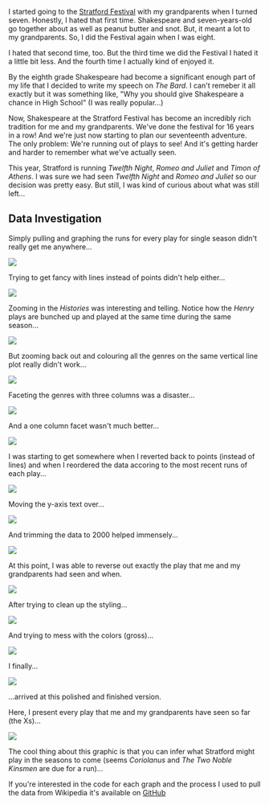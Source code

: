 I started going to the [Stratford Festival](https://www.stratfordfestival.ca/) with my grandparents when I turned seven. Honestly, I hated that first time. Shakespeare and seven-years-old go together about as well as peanut butter and snot. But, it meant a lot to my grandparents. So, I did the Festival again when I was eight.

I hated that second time, too. But the third time we did the Festival I hated it a little bit less. And the fourth time I actually kind of enjoyed it.

By the eighth grade Shakespeare had become a significant enough part of my life that I decided to write my speech on *The Bard*. I can't remeber it all exactly but it was something like, "Why you should give Shakespeare a chance in High School" (I was really popular...)

Now, Shakespeare at the Stratford Festival has become an incredibly rich tradition for me and my grandparents. We've done the festival for 16 years in a row! And we're just now starting to plan our seventeenth adventure. The only problem: We're running out of plays to see! And it's getting harder and harder to remember what we've actually seen.

This year, Stratford is running *Twelfth Night*, *Romeo and Juliet* and *Timon of Athens*. I was sure we had seen *Twelfth Night* and *Romeo and Juliet* so our decision was pretty easy. But still, I was kind of curious about what was still left...

Data Investigation
------------------

Simply pulling and graphing the runs for every play for single season didn't really get me anywhere...

![](/assets/img/shakespeare_01-1.png)

Trying to get fancy with lines instead of points didn't help either...

![](/assets/img/shakespeare_02-1.png)

Zooming in the *Histories* was interesting and telling. Notice how the *Henry* plays are bunched up and played at the same time during the same season...

![](/assets/img/shakespeare_03-1.png)

But zooming back out and colouring all the genres on the same vertical line plot really didn't work...

![](/assets/img/shakespeare_04-1.png)

Faceting the genres with three columns was a disaster...

![](/assets/img/shakespeare_05-1.png)

And a one column facet wasn't much better...

![](/assets/img/shakespeare_06-1.png)

I was starting to get somewhere when I reverted back to points (instead of lines) and when I reordered the data accoring to the most recent runs of each play...

![](/assets/img/shakespeare_07-1.png)

Moving the y-axis text over...

![](/assets/img/shakespeare_08-1.png)

And trimming the data to 2000 helped immensely...

![](/assets/img/shakespeare_09-1.png)

At this point, I was able to reverse out exactly the play that me and my grandparents had seen and when.

![](/assets/img/shakespeare_10-1.png)

After trying to clean up the styling...

![](/assets/img/shakespeare_11-1.png)

And trying to mess with the colors (gross)...

![](/assets/img/shakespeare_12-1.png)

I finally...

![](/assets/img/shakespeare_13-1.png)

...arrived at this polished and finished version.

Here, I present every play that me and my grandparents have seen so far (the Xs)...

![](/assets/img/shakespeare_14-1.png)

The cool thing about this graphic is that you can infer what Stratford might play in the seasons to come (seems *Coriolanus* and *The Two Noble Kinsmen* are due for a run)...

If you're interested in the code for each graph and the process I used to pull the data from Wikipedia it's available on [GitHub](https://github.com/maxhumber/maxhumber.com/tree/master/_R)
